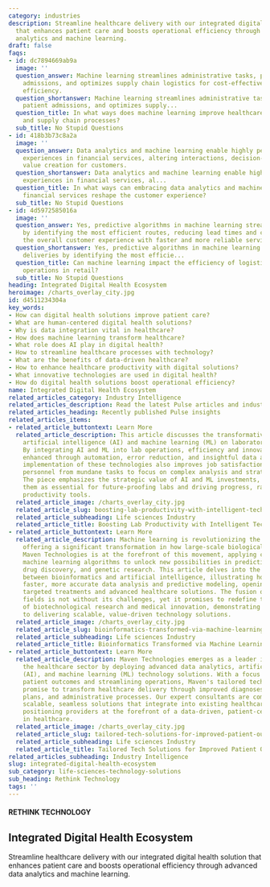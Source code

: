 ```yaml
---
category: industries
description: Streamline healthcare delivery with our integrated digital health solution
  that enhances patient care and boosts operational efficiency through advanced data
  analytics and machine learning.
draft: false
faqs:
- id: dc7894669ab9a
  image: ''
  question_answer: Machine learning streamlines administrative tasks, predicts patient
    admissions, and optimizes supply chain logistics for cost-effectiveness and operational
    efficiency.
  question_shortanswer: Machine learning streamlines administrative tasks, predicts
    patient admissions, and optimizes supply...
  question_title: In what ways does machine learning improve healthcare administrative
    and supply chain processes?
  sub_title: No Stupid Questions
- id: 418b3b73c8a2a
  image: ''
  question_answer: Data analytics and machine learning enable highly personalized
    experiences in financial services, altering interactions, decision-making, and
    value creation for customers.
  question_shortanswer: Data analytics and machine learning enable highly personalized
    experiences in financial services, al...
  question_title: In what ways can embracing data analytics and machine learning in
    financial services reshape the customer experience?
  sub_title: No Stupid Questions
- id: 4d5972585016a
  image: ''
  question_answer: Yes, predictive algorithms in machine learning streamline deliveries
    by identifying the most efficient routes, reducing lead times and costs, and elevating
    the overall customer experience with faster and more reliable service.
  question_shortanswer: Yes, predictive algorithms in machine learning streamline
    deliveries by identifying the most efficie...
  question_title: Can machine learning impact the efficiency of logistics and delivery
    operations in retail?
  sub_title: No Stupid Questions
heading: Integrated Digital Health Ecosystem
heroimage: /charts_overlay_city.jpg
id: d4511234304a
key_words:
- How can digital health solutions improve patient care?
- What are human-centered digital health solutions?
- Why is data integration vital in healthcare?
- How does machine learning transform healthcare?
- What role does AI play in digital health?
- How to streamline healthcare processes with technology?
- What are the benefits of data-driven healthcare?
- How to enhance healthcare productivity with digital solutions?
- What innovative technologies are used in digital health?
- How do digital health solutions boost operational efficiency?
name: Integrated Digital Health Ecosystem
related_articles_category: Industry Intelligence
related_articles_description: Read the latest Pulse articles and industry insights.
related_articles_heading: Recently published Pulse insights
related_articles_items:
- related_article_buttontext: Learn More
  related_article_description: This article discusses the transformative impact of
    artificial intelligence (AI) and machine learning (ML) on laboratory productivity.
    By integrating AI and ML into lab operations, efficiency and innovation are greatly
    enhanced through automation, error reduction, and insightful data analysis. The
    implementation of these technologies also improves job satisfaction by freeing
    personnel from mundane tasks to focus on complex analysis and strategic initiatives.
    The piece emphasizes the strategic value of AI and ML investments, portraying
    them as essential for future-proofing labs and driving progress, rather than mere
    productivity tools.
  related_article_image: /charts_overlay_city.jpg
  related_article_slug: boosting-lab-productivity-with-intelligent-tech-aids
  related_article_subheading: Life sciences Industry
  related_article_title: Boosting Lab Productivity with Intelligent Tech Aids
- related_article_buttontext: Learn More
  related_article_description: Machine learning is revolutionizing the field of bioinformatics,
    offering a significant transformation in how large-scale biological data is interpreted.
    Maven Technologies is at the forefront of this movement, applying cutting-edge
    machine learning algorithms to unlock new possibilities in predictive medicine,
    drug discovery, and genetic research. This article delves into the symbiotic relationship
    between bioinformatics and artificial intelligence, illustrating how it facilitates
    faster, more accurate data analysis and predictive modeling, opening doors to
    targeted treatments and advanced healthcare solutions. The fusion of these two
    fields is not without its challenges, yet it promises to redefine the landscape
    of biotechnological research and medical innovation, demonstrating Maven's commitment
    to delivering scalable, value-driven technology solutions.
  related_article_image: /charts_overlay_city.jpg
  related_article_slug: bioinformatics-transformed-via-machine-learning
  related_article_subheading: Life sciences Industry
  related_article_title: Bioinformatics Transformed via Machine Learning
- related_article_buttontext: Learn More
  related_article_description: Maven Technologies emerges as a leader in revolutionizing
    the healthcare sector by deploying advanced data analytics, artificial intelligence
    (AI), and machine learning (ML) technology solutions. With a focus on enhancing
    patient outcomes and streamlining operations, Maven's tailored technology integrations
    promise to transform healthcare delivery through improved diagnoses, treatment
    plans, and administrative processes. Our expert consultants are committed to delivering
    scalable, seamless solutions that integrate into existing healthcare systems,
    positioning providers at the forefront of a data-driven, patient-centered future
    in healthcare.
  related_article_image: /charts_overlay_city.jpg
  related_article_slug: tailored-tech-solutions-for-improved-patient-outcomes
  related_article_subheading: Life sciences Industry
  related_article_title: Tailored Tech Solutions for Improved Patient Outcomes
related_articles_subheading: Industry Intelligence
slug: integrated-digital-health-ecosystem
sub_category: life-sciences-technology-solutions
sub_heading: Rethink Technology
tags: ''
---
```


#### RETHINK TECHNOLOGY
## Integrated Digital Health Ecosystem
Streamline healthcare delivery with our integrated digital health solution that enhances patient care and boosts operational efficiency through advanced data analytics and machine learning.